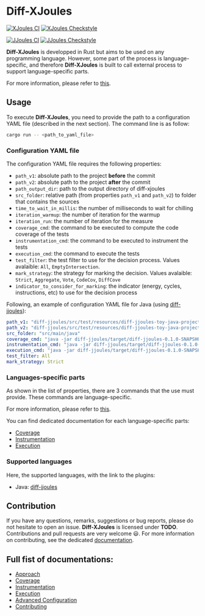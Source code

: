 # Diff-XJoules

[![XJoules CI](https://github.com/davidson-consulting/diff-xjoules/actions/workflows/diff-xjoules.yml/badge.svg)](https://github.com/davidson-consulting/diff-xjoules/actions/workflows/diff-xjoules.yml) [![XJoules Checkstyle](https://github.com/davidson-consulting/diff-xjoules/actions/workflows/diff-xjoules-checkstyle.yml/badge.svg)](https://github.com/davidson-consulting/diff-xjoules/actions/workflows/diff-xjoules-checkstyle.yml)

[![JJoules CI](https://github.com/davidson-consulting/diff-xjoules/actions/workflows/diff-jjoules.yml/badge.svg)](https://github.com/davidson-consulting/diff-xjoules/actions/workflows/diff-jjoules.yml) [![JJoules Checkstyle](https://github.com/davidson-consulting/diff-xjoules/actions/workflows/diff-jjoules-checkstyle.yml/badge.svg)](https://github.com/davidson-consulting/diff-xjoules/actions/workflows/diff-jjoules-checkstyle.yml)

**Diff-XJoules** is developped in Rust but aims to be used on any programming language.
However, some part of the process is language-specific, and therefore **Diff-XJoules** is built to call external process to support language-specific parts.

For more information, please refer to [this](https://github.com/davidson-consulting/diff-xjoules/tree/main/doc/approach.md).

## Usage

To execute **Diff-XJoules**, you need to provide the path to a configuration YAML file (described in the next section).
The command line is as follow:

```sh
cargo run -- <path_to_yaml_file>
```

### Configuration YAML file

The configuration YAML file requires the following properties: 

- `path_v1`: absolute path to the project **before** the commit
- `path_v2`: absolute path to the project **after** the commit
- `path_output_dir`: path to the output directory of diff-xjoules
- `src_folder`: relative path (from properties `path_v1` and `path_v2`) to folder that contains the sources
- `time_to_wait_in_millis`: the number of milliseconds to wait for chilling
- `iteration_warmup`: the number of iteration for the warmup
- `iteration_run`: the number of iteration for the measure
- `coverage_cmd`: the command to be executed to compute the code coverage of the tests
- `instrumentation_cmd`: the command to be executed to instrument the tests
- `execution_cmd`: the command to execute the tests
- `test_filter`: the test filter to use for the decision process. Values avalaible: `All`, `EmptyIntersection`.
- `mark_strategy`: the strategy for marking the decision. Values avalaible: `Strict`, `Aggregate`, `Vote`, `CodeCov`, `DiffCove`
- `indicator_to_consider_for_marking`: the indicator (energy, cycles, instructions, etc) to use for the decision process

Following, an example of configuration YAML file for Java (using [diff-jjoules](https://github.com/davidson-consulting/diff-xjoules/tree/main/diff-jjoules)):

```yaml
path_v1: "diff-jjoules/src/test/resources/diff-jjoules-toy-java-project"
path_v2: "diff-jjoules/src/test/resources/diff-jjoules-toy-java-project-v2"
src_folder: "src/main/java"
coverage_cmd: "java -jar diff-jjoules/target/diff-jjoules-0.1.0-SNAPSHOT-jar-with-dependencies.jar --path-to-project {{ path_project }} --task TEST_COVERAGE --output-path {{ output_path }}"
instrumentation_cmd: "java -jar diff-jjoules/target/diff-jjoules-0.1.0-SNAPSHOT-jar-with-dependencies.jar --path-to-project {{ path_project }} --task TEST_INSTRUMENTATION --tests-set {{ tests_set_path }}"
execution_cmd: "java -jar diff-jjoules/target/diff-jjoules-0.1.0-SNAPSHOT-jar-with-dependencies.jar --path-to-project {{ path_project }} --task TEST_EXECUTION --tests-set {{ tests_set_path }}"
test_filter: All
mark_strategy: Strict
```

### Languages-specific parts

As shown in the list of properties, there are 3 commands that the use must provide. 
These commands are language-specific.

For more information, please refer to [this](https://github.com/davidson-consulting/diff-xjoules/tree/main/doc/approach.md).

You can find dedicated documentation for each language-specific parts:

- [Coverage](https://github.com/davidson-consulting/diff-xjoules/tree/main/doc/coverage.md)
- [Instrumentation](https://github.com/davidson-consulting/diff-xjoules/tree/main/doc/instrumentation.md)
- [Execution](https://github.com/davidson-consulting/diff-xjoules/tree/main/doc/execution.md)

### Supported languages

Here, the supported languages, with the link to the plugins:

- Java: [diff-jjoules](https://github.com/davidson-consulting/diff-xjoules/tree/main/diff-jjoules)

## Contribution

If you have any questions, remarks, suggestions or bug reports, please do not hesitate to open an issue. 
**Diff-XJoules** is licensed under **TODO**. 
Contributions and pull requests are very welcome :smiley:. 
For more information on contributing, see the dedicated [documentation](https://github.com/davidson-consulting/diff-xjoules/tree/main/doc/contributing.md).

## Full fist of documentations:

- [Approach](https://github.com/davidson-consulting/diff-xjoules/tree/main/doc/approach.md)
- [Coverage](https://github.com/davidson-consulting/diff-xjoules/tree/main/doc/coverage.md)
- [Instrumentation](https://github.com/davidson-consulting/diff-xjoules/tree/main/doc/instrumentation.md)
- [Execution](https://github.com/davidson-consulting/diff-xjoules/tree/main/doc/execution.md)
- [Advanced Configuration](https://github.com/davidson-consulting/diff-xjoules/tree/main/doc/advanced_configuration.md)
- [Contributing](https://github.com/davidson-consulting/diff-xjoules/tree/main/doc/contributing.md)